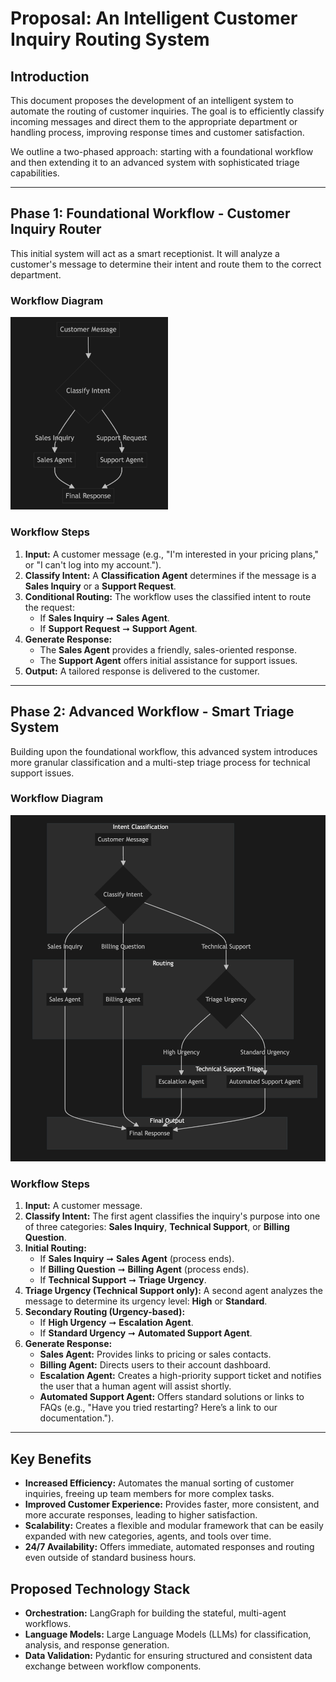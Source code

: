 # Proposal: An Intelligent Customer Inquiry Routing System

## Introduction

This document proposes the development of an intelligent system to automate the routing of customer inquiries. The goal is to efficiently classify incoming messages and direct them to the appropriate department or handling process, improving response times and customer satisfaction.

We outline a two-phased approach: starting with a foundational workflow and then extending it to an advanced system with sophisticated triage capabilities.

---

## Phase 1: Foundational Workflow - Customer Inquiry Router

This initial system will act as a smart receptionist. It will analyze a customer's message to determine their intent and route them to the correct department.

### Workflow Diagram

<img src="../diagrams/img1.png" alt="Customer Inquiry Router Workflow Diagram" style="max-width: 50%; height: auto;" />

### Workflow Steps

1.  **Input:** A customer message (e.g., "I'm interested in your pricing plans," or "I can't log into my account.").
2.  **Classify Intent:** A **Classification Agent** determines if the message is a **Sales Inquiry** or a **Support Request**.
3.  **Conditional Routing:** The workflow uses the classified intent to route the request:
    *   If **Sales Inquiry** ➞ **Sales Agent**.
    *   If **Support Request** ➞ **Support Agent**.
4.  **Generate Response:**
    *   The **Sales Agent** provides a friendly, sales-oriented response.
    *   The **Support Agent** offers initial assistance for support issues.
5.  **Output:** A tailored response is delivered to the customer.

---

## Phase 2: Advanced Workflow - Smart Triage System

Building upon the foundational workflow, this advanced system introduces more granular classification and a multi-step triage process for technical support issues.

### Workflow Diagram

<img src="../diagrams/img2.png" alt="Smart Triage System Workflow Diagram" style="max-width: 100%; height: auto;" />

### Workflow Steps

1.  **Input:** A customer message.
2.  **Classify Intent:** The first agent classifies the inquiry's purpose into one of three categories: **Sales Inquiry**, **Technical Support**, or **Billing Question**.
3.  **Initial Routing:**
    *   If **Sales Inquiry** ➞ **Sales Agent** (process ends).
    *   If **Billing Question** ➞ **Billing Agent** (process ends).
    *   If **Technical Support** ➞ **Triage Urgency**.
4.  **Triage Urgency (Technical Support only):** A second agent analyzes the message to determine its urgency level: **High** or **Standard**.
5.  **Secondary Routing (Urgency-based):**
    *   If **High Urgency** ➞ **Escalation Agent**.
    *   If **Standard Urgency** ➞ **Automated Support Agent**.
6.  **Generate Response:**
    *   **Sales Agent:** Provides links to pricing or sales contacts.
    *   **Billing Agent:** Directs users to their account dashboard.
    *   **Escalation Agent:** Creates a high-priority support ticket and notifies the user that a human agent will assist shortly.
    *   **Automated Support Agent:** Offers standard solutions or links to FAQs (e.g., "Have you tried restarting? Here’s a link to our documentation.").

---

## Key Benefits

*   **Increased Efficiency:** Automates the manual sorting of customer inquiries, freeing up team members for more complex tasks.
*   **Improved Customer Experience:** Provides faster, more consistent, and more accurate responses, leading to higher satisfaction.
*   **Scalability:** Creates a flexible and modular framework that can be easily expanded with new categories, agents, and tools over time.
*   **24/7 Availability:** Offers immediate, automated responses and routing even outside of standard business hours.

## Proposed Technology Stack

*   **Orchestration:** LangGraph for building the stateful, multi-agent workflows.
*   **Language Models:** Large Language Models (LLMs) for classification, analysis, and response generation.
*   **Data Validation:** Pydantic for ensuring structured and consistent data exchange between workflow components.
